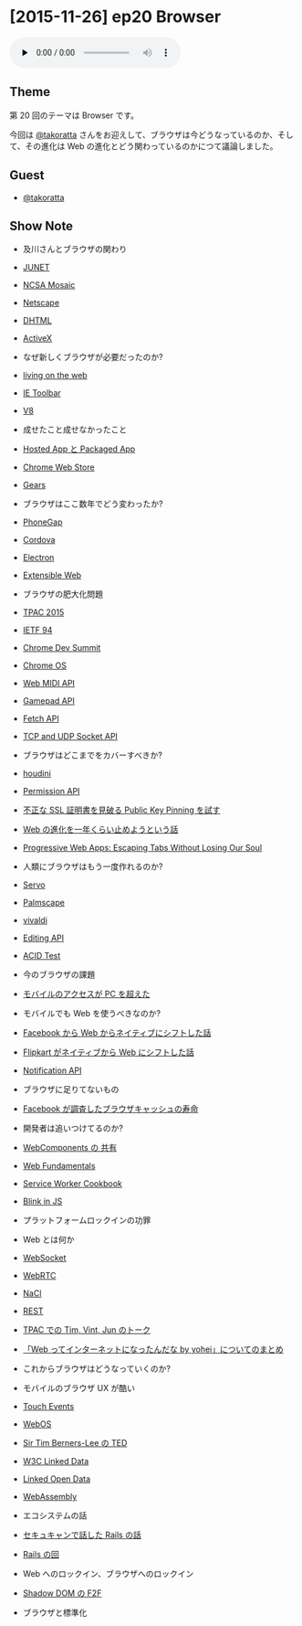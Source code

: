 # [2015-11-26] ep20 Browser

<audio preload="none" src="https://files.mozaic.fm/mozaic-ep20.mp3" controls></audio>

## Theme

第 20 回のテーマは Browser です。

今回は [@takoratta](https://twitter.com/takoratta) さんをお迎えして、ブラウザは今どうなっているのか、そして、その進化は Web の進化とどう関わっているのかにつて議論しました。


## Guest

- [@takoratta](https://twitter.com/takoratta)


## Show Note

- 及川さんとブラウザの関わり
 - [JUNET](http://t.umblr.com/redirect?z=https%3A%2F%2Fja.wikipedia.org%2Fwiki%2FJUNET&t=YjM0OWE5ODRlZWU4NjhjZjcyODM2NzQ4ZjY3N2FjMzY0YTRhZDk0ZSwwcTh4dTN3Nw%3D%3D)
 - [NCSA Mosaic](http://t.umblr.com/redirect?z=https%3A%2F%2Fja.wikipedia.org%2Fwiki%2FNCSA_Mosaic&t=OGE2OTQ0ZmYwY2E0NDRlOGFmYmJlMjVhMzk2NzU2YWFjZDAyYThmNiwwcTh4dTN3Nw%3D%3D)
 - [Netscape](http://t.umblr.com/redirect?z=https%3A%2F%2Fja.wikipedia.org%2Fwiki%2FNetscape%25E3%2582%25B7%25E3%2583%25AA%25E3%2583%25BC%25E3%2582%25BA&t=MzA4YWMwYmNiMWE1ZTVhMGI4MmY2ODBhM2ExMWY4NGZhOWNjZjA0NiwwcTh4dTN3Nw%3D%3D)
 - [DHTML](http://t.umblr.com/redirect?z=https%3A%2F%2Fja.wikipedia.org%2Fwiki%2F%25E3%2583%2580%25E3%2582%25A4%25E3%2583%258A%25E3%2583%259F%25E3%2583%2583%25E3%2582%25AFHTML&t=NTU3MWUwNDBjMjEwNjU2NWQ2ZmU4MDUwZWNmNDIxY2FkMTY1ZWQyNywwcTh4dTN3Nw%3D%3D)
 - [ActiveX](http://t.umblr.com/redirect?z=https%3A%2F%2Fja.wikipedia.org%2Fwiki%2FActiveX&t=ODNjZmVjN2FmZjZiNTcyNWIyMTIwNmI0MjQzYzU2Nzg2NTk3MDM3YywwcTh4dTN3Nw%3D%3D)

- なぜ新しくブラウザが必要だったのか?
 - [living on the web](http://t.umblr.com/redirect?z=http%3A%2F%2Fchrome.blogspot.jp%2F2011%2F01%2Fliving-on-web-with-chrome-web-store-and.html&t=OWI2NDlmMDU0YWM5MGI0MTY1NWZkMDgxYWEzN2Q2NDUxNTMwZTA2YSwwcTh4dTN3Nw%3D%3D)
 - [IE Toolbar](http://t.umblr.com/redirect?z=https%3A%2F%2Fwww.google.co.jp%2Fsearch%3Fq%3Die+toolbar%26tbm%3Disch&t=MTllM2M3MDQ0ODVjOTQ1NWIwYjhlZDRkNmZmYTA2ZTlkOTZmNmVjNSwwcTh4dTN3Nw%3D%3D)
 - [V8](http://t.umblr.com/redirect?z=https%3A%2F%2Fcode.google.com%2Fp%2Fv8%2F&t=YzdlNDkyOGNmZGVmZWFjY2RlMTBjNmU3NzgyMDM1OWVhZWZjYzYzYywwcTh4dTN3Nw%3D%3D)

- 成せたこと成せなかったこと
 - [Hosted App と Packaged App](http://t.umblr.com/redirect?z=https%3A%2F%2Fdeveloper.chrome.com%2Fwebstore%2Fchoosing&t=ZTQyNTIzZGVmNTQ3MWM5MmIxNzEzZjNhODU0ZWE5ZjVhOWRlNThkMCwwcTh4dTN3Nw%3D%3D)
 - [Chrome Web Store](http://t.umblr.com/redirect?z=https%3A%2F%2Fchrome.google.com%2Fwebstore&t=YWE1ODcwOTEzYTYzZjRkNDlhNjMxMGM1MzZiYzI2YWI1MjQ2ZmVhZSwwcTh4dTN3Nw%3D%3D)
 - [Gears](http://t.umblr.com/redirect?z=https%3A%2F%2Fcode.google.com%2Fp%2Fgears%2F&t=YWMyMTE4MDBhZjc3Mjc4ZmExYzVjYTlkYTkxZWE2MGE5NjYxZWNmNywwcTh4dTN3Nw%3D%3D)

- ブラウザはここ数年でどう変わったか?
 - [PhoneGap](http://t.umblr.com/redirect?z=http%3A%2F%2Fphonegap-fan.com%2F&t=ZDZmNjk1YzliYjU5YzMwYTk0MGVhNTFmNTI0ZTA0YWViMGM2MjE0NywwcTh4dTN3Nw%3D%3D)
 - [Cordova](http://t.umblr.com/redirect?z=https%3A%2F%2Fcordova.apache.org%2F&t=YTRhZWRiOTMwZjQ1OWU5ZjJmY2Q0ODE0ZTkwYWMyMmZmYjIyNzVkYywwcTh4dTN3Nw%3D%3D)
 - [Electron](http://t.umblr.com/redirect?z=http%3A%2F%2Felectron.atom.io%2F&t=M2Q0NzYzMmIxMmNjYTU4ZWQ4NjgxNzQ3NGQ5NWExOTRhOWVhNmViZCwwcTh4dTN3Nw%3D%3D)
 - [Extensible Web](http://t.umblr.com/redirect?z=https%3A%2F%2Fextensiblewebmanifesto.org%2F&t=OGM5MjM2MDU1NzMxNjRmYTY4N2M0MDgzODQ0ZTZiZjNiMDc1MGYyYiwwcTh4dTN3Nw%3D%3D)

- ブラウザの肥大化問題
 - [TPAC 2015](http://t.umblr.com/redirect?z=http%3A%2F%2Fwww.w3.org%2F2015%2F10%2FTPAC%2F&t=ODRhMmQ4ZjEzNTE1MTJjNzcwODYyZGQ2NmFlY2E4ZTMxMDY3MTQ5YywwcTh4dTN3Nw%3D%3D)
 - [IETF 94](http://t.umblr.com/redirect?z=https%3A%2F%2Fwww.ietf.org%2Fmeeting%2F94%2Findex.html&t=NWU4N2ExNmY1ZDkwNzk3ZTY0NWQ5ZjkyMTc0MWYxYjJmODYzODNiZCwwcTh4dTN3Nw%3D%3D)
 - [Chrome Dev Summit](http://t.umblr.com/redirect?z=https%3A%2F%2Fdeveloper.chrome.com%2Fdevsummit&t=YWJhNDY1NGM2MWQwNWZlYjE4YzQyNTI0YjNmMjU4OWZkMWZlN2M5YywwcTh4dTN3Nw%3D%3D)
 - [Chrome OS](http://t.umblr.com/redirect?z=http%3A%2F%2Fwww.chromium.org%2Fchromium-os&t=MDdhYWFjYTAyM2Q5MDYxNmYzZTQyODg5ZTYyZTE1MDZhMmU0ZDNhNiwwcTh4dTN3Nw%3D%3D)
 - [Web MIDI API](http://t.umblr.com/redirect?z=http%3A%2F%2Fwebaudio.github.io%2Fweb-midi-api%2F&t=MTFmNjY0MjNlMjU5OGVkZDBkODU4MGZlNzlkY2Q0YmEzYWYzMTQyZSwwcTh4dTN3Nw%3D%3D)
 - [Gamepad API](http://t.umblr.com/redirect?z=https%3A%2F%2Fw3c.github.io%2Fgamepad%2F&t=YmU3NTFlYWM2ODRmNWM0ZWFlNWU4OGFlYzg4OTBkMTU1ZTI2ODkyMiwwcTh4dTN3Nw%3D%3D)
 - [Fetch API](http://t.umblr.com/redirect?z=https%3A%2F%2Ffetch.spec.whatwg.org%2F&t=MTE3ZGE2MWQ3ZWY4MTM0ZTczZmEyYTBhMTI0ZDZlMjM2MjBkZGFkYSwwcTh4dTN3Nw%3D%3D)
 - [TCP and UDP Socket API](http://t.umblr.com/redirect?z=http%3A%2F%2Fwww.w3.org%2FTR%2Ftcp-udp-sockets%2F&t=YzBiNDAzNzAwYzg3ZmQzY2QxYTkwZDk2YWIxZjcyZDZmY2NmNzUxZSwwcTh4dTN3Nw%3D%3D)

- ブラウザはどこまでをカバーすべきか?
 - [houdini](http://t.umblr.com/redirect?z=https%3A%2F%2Fdrafts.css-houdini.org%2F&t=NDc5YjM5NmY1MjEzYmY0ZmZjMjk1ZTFkYmIyMWY0MmE5YWY1NDNjMCwwcTh4dTN3Nw%3D%3D)
 - [Permission API](http://t.umblr.com/redirect?z=https%3A%2F%2Fw3c.github.io%2Fpermissions%2F&t=NGNjNWI5MzZiZjgxNjZmYTA0MTI3ZTc3OWQ5N2U3NWRiZmJjZWE5OSwwcTh4dTN3Nw%3D%3D)
 - [不正な SSL 証明書を見破る Public Key Pinning を試す](http://t.umblr.com/redirect?z=http%3A%2F%2Fd.hatena.ne.jp%2Fjovi0608%2F20140902%2F1409635279&t=ZDNlYmQ3YzgxZDE1YTA1MjA1ODQyODkwMThkYTY0MWYyMGJmNzczZCwwcTh4dTN3Nw%3D%3D)
 - [Web の進化を一年くらい止めようという話](http://t.umblr.com/redirect?z=http%3A%2F%2Fwww.quirksmode.org%2Fblog%2Farchives%2F2015%2F07%2Fstop_pushing_th.html&t=NzA1MjJmMzMyN2Y2OTY4YmM0ZTM4NGJkNTY5MGM4YTJjOGQ0MWExYywwcTh4dTN3Nw%3D%3D)
 - [Progressive Web Apps: Escaping Tabs Without Losing Our Soul](http://t.umblr.com/redirect?z=https%3A%2F%2Finfrequently.org%2F2015%2F06%2Fprogressive-apps-escaping-tabs-without-losing-our-soul%2F&t=NWY5MjEyMDc2MTUwZGZkYzg3NTgzY2Y2MGE5YjA5MGQ2MzhlZTM5ZiwwcTh4dTN3Nw%3D%3D)

- 人類にブラウザはもう一度作れるのか?
 - [Servo](http://t.umblr.com/redirect?z=https%3A%2F%2Fgithub.com%2Fservo%2Fservo&t=ODQ3OTkwNjkyNmJmZWZjN2EwNzc5MmFjYWM4Y2VkNWY1OTU5MGI5MCwwcTh4dTN3Nw%3D%3D)
 - [Palmscape](http://t.umblr.com/redirect?z=http%3A%2F%2F&t=N2I4NTVjMWIzZDk3ZDcyZmYwMDY3MjE0YjU2OGZlMDU3NTNkMjVmNSwwcTh4dTN3Nw%3D%3D)
 - [vivaldi](http://t.umblr.com/redirect?z=https%3A%2F%2Fvivaldi.com%2F&t=NjBiNjVmZjBmYmVkNTcxY2FmNjc2MzFmYmYxOWExYTcwYjJkMWZmYywwcTh4dTN3Nw%3D%3D)
 - [Editing API](http://t.umblr.com/redirect?z=http%3A%2F%2Fw3c.github.io%2Fediting%2F&t=OTMwNDRjMmRmZjcwMjQ4MmNiYjcxYjUwZWM4MzJhZjc0MWI3NjJiYiwwcTh4dTN3Nw%3D%3D)
 - [ACID Test](http://t.umblr.com/redirect?z=http%3A%2F%2Facid3.acidtests.org%2F&t=YTgwYTFlNTBiMjA0ZWE5MDkyMTc0YWJmYTE1MzgwZjY4ZDZhOGEyMiwwcTh4dTN3Nw%3D%3D)

- 今のブラウザの課題
 - [モバイルのアクセスが PC を超えた](http://t.umblr.com/redirect?z=http%3A%2F%2Fadwords.blogspot.jp%2F2015%2F05%2Fbuilding-for-next-moment.html&t=ZWE2ZjUzYTc3YjgzOGUzYTJjYjIyYzBiODYyY2UzMWMwZjY5ZDcxMSwwcTh4dTN3Nw%3D%3D)

- モバイルでも Web を使うべきなのか?
 - [Facebook から Web からネイティブにシフトした話](http://t.umblr.com/redirect?z=http%3A%2F%2Ftechcrunch.com%2F2012%2F09%2F11%2Fmark-zuckerberg-our-biggest-mistake-with-mobile-was-betting-too-much-on-html5%2F&t=ZjQ1MjEyMWFlNWZkYTQxYTY4ZDc4YTI3M2I3NGVjY2Q5NDNjMzE3OCwwcTh4dTN3Nw%3D%3D)
 - [Flipkart がネイティブから Web にシフトした話](http://t.umblr.com/redirect?z=http%3A%2F%2Ftech-blog.flipkart.net%2F2015%2F11%2Fprogressive-web-app%2F&t=OTU2NzU0ZTA4NDFmZjc3ZjRiYzY5YzY3YWQ5ZDI2NjM3MDNkYzA3OSwwcTh4dTN3Nw%3D%3D)
 - [Notification API](http://t.umblr.com/redirect?z=https%3A%2F%2Fdvcs.w3.org%2Fhg%2Fnotifications%2Fraw-file%2Ftip%2FOverview.html&t=MWMyMDJkMjRlOTJmNjg4NzllMjI0ZmQzZDEzMDhhODNhZTlhMGM5NywwcTh4dTN3Nw%3D%3D)

- ブラウザに足りてないもの
 - [Facebook が調査したブラウザキャッシュの寿命](http://t.umblr.com/redirect?z=https%3A%2F%2Fcode.facebook.com%2Fposts%2F964122680272229%2Fweb-performance-cache-efficiency-exercise%2F&t=ODY1MWM1YzZkNTY2YTMxMTNhYWRmNGQwZTJlNDVhM2JjZTZkN2E1NiwwcTh4dTN3Nw%3D%3D)

- 開発者は追いつけてるのか?
 - [WebComponents の 共有](http://t.umblr.com/redirect?z=https%3A%2F%2Fcustomelements.io%2F&t=OGE4ZTdhNzZjZmE1NmEyOTAyYTUzNTAyZjQ3ODBiZjg0YzRiOWUzZiwwcTh4dTN3Nw%3D%3D)
 - [Web Fundamentals](http://t.umblr.com/redirect?z=https%3A%2F%2Fdevelopers.google.com%2Fweb%2Ffundamentals%2F&t=ZWIyZWY3NmI3YzE1YTllNTE1NzhlNjhhOWNkNzRiMTMyMjVlNGNiNSwwcTh4dTN3Nw%3D%3D)
 - [Service Worker Cookbook](http://t.umblr.com/redirect?z=https%3A%2F%2Fgithub.com%2Fmozilla%2Fserviceworker-cookbook&t=MTY2MTc0OGM3MDQwYzkwNzhjYWUzMDhhZTQ5MWJjMjQ3YWJmZTU4MCwwcTh4dTN3Nw%3D%3D)
 - [Blink in JS](http://t.umblr.com/redirect?z=https%3A%2F%2Fdocs.google.com%2Fpresentation%2Fd%2F1XvZdAF29Fgn19GCjDhHhlsECJAfOR49tpUFWrbtQAwU%2Fedit%3Fusp%3Dsharing&t=NzVhOTdhODhkNGY3ZmIzYTM1MzgzZTg3NzE0YTRlMWM5OTNhYTA0NCwwcTh4dTN3Nw%3D%3D)

- プラットフォームロックインの功罪

- Web とは何か
 - [WebSocket](http://t.umblr.com/redirect?z=https%3A%2F%2Ftools.ietf.org%2Fhtml%2Frfc6455&t=Yzk5YTUyNmVjOThjZjBlMmQ2YzNiNDdjOTY0YjhhOWFiNjc5NDEyMiwwcTh4dTN3Nw%3D%3D)
 - [WebRTC](http://t.umblr.com/redirect?z=http%3A%2F%2Fw3c.github.io%2Fwebrtc-pc%2F&t=ZTM2NjUyYjMxZjdhODg2MDFlZTdkYTE2YTBhMjA0YjU2Y2JkOTZjNiwwcTh4dTN3Nw%3D%3D)
 - [NaCl](http://t.umblr.com/redirect?z=https%3A%2F%2Fdeveloper.chrome.com%2Fnative-client%2Fnacl-and-pnacl&t=YzUxM2Q5ZjJkYjQ0OWRjOTEyOGE4YTI0NzA2NjdkZmUzNWVkNmJhMywwcTh4dTN3Nw%3D%3D)
 - [REST](http://t.umblr.com/redirect?z=http%3A%2F%2Fwww.ics.uci.edu%2F%7Efielding%2Fpubs%2Fdissertation%2Frest_arch_style.htm&t=MTMyMDY4M2E0YWUzZGRmZmJiYzFmYWNkYjRhNjExY2Y0YTMyMjg0ZCwwcTh4dTN3Nw%3D%3D)
 - [TPAC での Tim, Vint, Jun のトーク](http://t.umblr.com/redirect?z=http%3A%2F%2Fwww.w3.org%2F2015%2F10%2F27-tpac-minutes.html&t=YzZmZjVhOTU1YWIyZjI2MjA5ODEyZjMwMDYyNjFjZjk4NWQ0NTgwOSwwcTh4dTN3Nw%3D%3D)
 - [「Web ってインターネットになったんだな by yohei」についてのまとめ](http://t.umblr.com/redirect?z=http%3A%2F%2Fd.hatena.ne.jp%2Fnaoya%2F20130123%2F1358918510&t=MmZmNTcwMDUzYmM4OTVkNWVjMmJiOTIzNzRhZDI3NDdhMzZkNjVhZCwwcTh4dTN3Nw%3D%3D)

- これからブラウザはどうなっていくのか?
 - モバイルのブラウザ UX が酷い
 - [Touch Events](http://t.umblr.com/redirect?z=https%3A%2F%2Fw3c.github.io%2Ftouch-events%2F&t=ZGZlMWIxYzAwZTI1N2M1YTA2Yjc2YmVlNzlhODdkNWI3YTdlOWViMiwwcTh4dTN3Nw%3D%3D)
 - [WebOS](http://t.umblr.com/redirect?z=http%3A%2F%2Fwebos.org%2F&t=Y2UxNjkwZTFiYTRlZmJmZTlmZTJjNWY4MDI2OGJkZTVkYmUwZWFlZCwwcTh4dTN3Nw%3D%3D)
 - [Sir Tim Berners-Lee の TED](http://t.umblr.com/redirect?z=https%3A%2F%2Fwww.ted.com%2Ftalks%2Ftim_berners_lee_on_the_next_web%3Flanguage%3Dja&t=MDU3NjIyZGJhMjBhOGRkN2E3YjVjOGIzMGQ5MzdhMDU3ZmMwYTQ0MiwwcTh4dTN3Nw%3D%3D)
 - [W3C Linked Data](http://t.umblr.com/redirect?z=http%3A%2F%2Fwww.w3.org%2Fstandards%2Fsemanticweb%2Fdata&t=MWU2YTY4OTFhMWNiZjdiODI3MWQ4NTE3YmI0MDU3ZTFkYjBmZWVkNCwwcTh4dTN3Nw%3D%3D)
 - [Linked Open Data](http://t.umblr.com/redirect?z=http%3A%2F%2Fwww.w3.org%2FDesignIssues%2FLinkedData.html&t=N2U1YzNlM2I5NjExZGZmOTIxMDRkYTk3ZTA0NmRjODE4N2QwODRjYywwcTh4dTN3Nw%3D%3D)
 - [WebAssembly](http://t.umblr.com/redirect?z=https%3A%2F%2Fwww.w3.org%2Fcommunity%2Fwebassembly%2F&t=MzIxYWZjZGVhMDQ0ZWI2NWQxN2IyZGFjOGM4ZTAxNzNlNGZiYjE5ZiwwcTh4dTN3Nw%3D%3D)

- エコシステムの話
 - [セキュキャンで話した Rails の話](http://t.umblr.com/redirect?z=http%3A%2F%2Fqiita.com%2FJxck_%2Fitems%2Fec8e928f69d099b25764&t=ZWM2ZTVlOTUwZGRjYWJhOWUwOTQ2NGIzNzJkMjE1MDlhMjdkMmZlOSwwcTh4dTN3Nw%3D%3D)
 - [Rails の回](http://mozaic.fm/post/104575088493/12-rails)

- Web へのロックイン、ブラウザへのロックイン
 - [Shadow DOM の F2F](http://t.umblr.com/redirect?z=https%3A%2F%2Flists.w3.org%2FArchives%2FPublic%2Fpublic-webapps%2F2015JanMar%2F0661.html&t=NDg4ZjIwMDZlYzM1YTZkZWIyYTQzYjE2OWEyZTMyZWQxN2Y2NTc4ZiwwcTh4dTN3Nw%3D%3D)

- ブラウザと標準化
